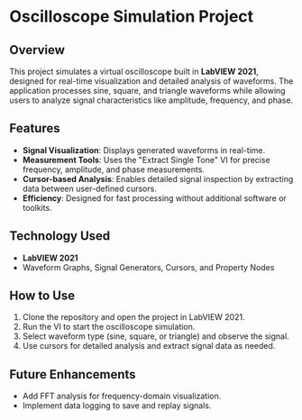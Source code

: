 # Oscilloscope Simulation Project  

## **Overview**  
This project simulates a virtual oscilloscope built in **LabVIEW 2021**, designed for real-time visualization and detailed analysis of waveforms. The application processes sine, square, and triangle waveforms while allowing users to analyze signal characteristics like amplitude, frequency, and phase.  

## **Features**  
- **Signal Visualization**: Displays generated waveforms in real-time.  
- **Measurement Tools**: Uses the "Extract Single Tone" VI for precise frequency, amplitude, and phase measurements.  
- **Cursor-based Analysis**: Enables detailed signal inspection by extracting data between user-defined cursors.  
- **Efficiency**: Designed for fast processing without additional software or toolkits.  

## **Technology Used**  
- **LabVIEW 2021**  
- Waveform Graphs, Signal Generators, Cursors, and Property Nodes  

## **How to Use**  
1. Clone the repository and open the project in LabVIEW 2021.  
2. Run the VI to start the oscilloscope simulation.  
3. Select waveform type (sine, square, or triangle) and observe the signal.  
4. Use cursors for detailed analysis and extract signal data as needed.  

## **Future Enhancements**  
- Add FFT analysis for frequency-domain visualization.  
- Implement data logging to save and replay signals.  
